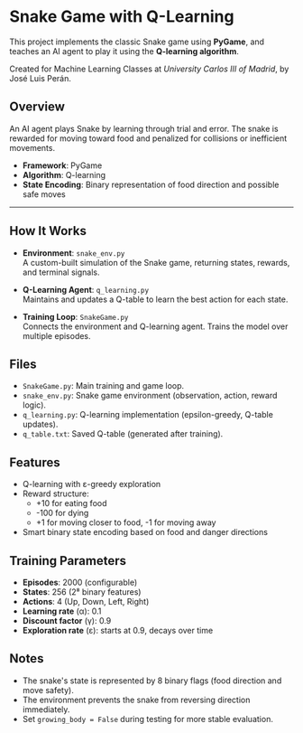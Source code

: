 # Snake Game with Q-Learning

This project implements the classic Snake game using **PyGame**, and teaches an AI agent to play it using the **Q-learning algorithm**.

Created for Machine Learning Classes at *University Carlos III of Madrid*, by José Luis Perán.

## Overview

An AI agent plays Snake by learning through trial and error. The snake is rewarded for moving toward food and penalized for collisions or inefficient movements.

- **Framework**: PyGame
- **Algorithm**: Q-learning
- **State Encoding**: Binary representation of food direction and possible safe moves

---

## How It Works

- **Environment**: `snake_env.py`  
  A custom-built simulation of the Snake game, returning states, rewards, and terminal signals.

- **Q-Learning Agent**: `q_learning.py`  
  Maintains and updates a Q-table to learn the best action for each state.

- **Training Loop**: `SnakeGame.py`  
  Connects the environment and Q-learning agent. Trains the model over multiple episodes.


## Files

- `SnakeGame.py`: Main training and game loop.
- `snake_env.py`: Snake game environment (observation, action, reward logic).
- `q_learning.py`: Q-learning implementation (epsilon-greedy, Q-table updates).
- `q_table.txt`: Saved Q-table (generated after training).


## Features

- Q-learning with ε-greedy exploration
- Reward structure:
  - +10 for eating food
  - -100 for dying
  - +1 for moving closer to food, -1 for moving away
- Smart binary state encoding based on food and danger directions


## Training Parameters

- **Episodes**: 2000 (configurable)
- **States**: 256 (2⁸ binary features)
- **Actions**: 4 (Up, Down, Left, Right)
- **Learning rate** (α): 0.1
- **Discount factor** (γ): 0.9
- **Exploration rate** (ε): starts at 0.9, decays over time


## Notes

- The snake's state is represented by 8 binary flags (food direction and move safety).
- The environment prevents the snake from reversing direction immediately.
- Set `growing_body = False` during testing for more stable evaluation.


